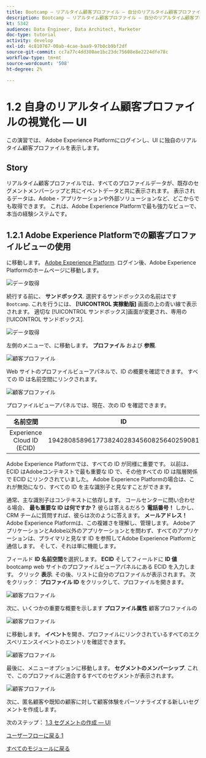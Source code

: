 ```yaml
---
title: Bootcamp — リアルタイム顧客プロファイル — 自分のリアルタイム顧客プロファイルを視覚化 — UI
description: Bootcamp — リアルタイム顧客プロファイル — 自分のリアルタイム顧客プロファイルを視覚化 — UI
kt: 5342
audience: Data Engineer, Data Architect, Marketer
doc-type: tutorial
activity: develop
exl-id: 4c810767-00ab-4cae-baa9-97b0cb9bf2df
source-git-commit: cc7a77c4dd380ae1bc23dc75608e8e2224dfe78c
workflow-type: tm+mt
source-wordcount: '508'
ht-degree: 2%

---
```


# 1.2 自身のリアルタイム顧客プロファイルの視覚化 — UI

この演習では、 Adobe Experience Platformにログインし、UI に独自のリアルタイム顧客プロファイルを表示します。

## Story

リアルタイム顧客プロファイルでは、すべてのプロファイルデータが、既存のセグメントメンバーシップと共にイベントデータと共に表示されます。 表示されるデータは、Adobe・アプリケーションや外部ソリューションなど、どこからでも取得できます。 これは、Adobe Experience Platformで最も強力なビューで、本当の経験システムです。

## 1.2.1 Adobe Experience Platformでの顧客プロファイルビューの使用

に移動します。 [Adobe Experience Platform](https://experience.adobe.com/platform). ログイン後、Adobe Experience Platformのホームページに移動します。

![データ取得](./images/home.png)

続行する前に、 **サンドボックス**. 選択するサンドボックスの名前はです ``Bootcamp``. これを行うには、 **[!UICONTROL 実稼動版]** 画面の上の青い線で表示されます。 適切な [!UICONTROL サンドボックス]画面が変更され、専用の [!UICONTROL サンドボックス].

![データ取得](./images/sb1.png)

左側のメニューで、に移動します。 **プロファイル** および **参照**.

![顧客プロファイル](./images/homemenu.png)

Web サイトのプロファイルビューアパネルで、ID の概要を確認できます。 すべての ID は名前空間にリンクされます。

![顧客プロファイル](./images/identities.png)

プロファイルビューアパネルでは、現在、次の ID を確認できます。

| 名前空間 | ID |
|:-------------:| :---------------:|
| Experience Cloud ID (ECID) | 19428085896177382402834560825640259081 |

Adobe Experience Platformでは、すべての ID が同様に重要です。 以前は、ECID はAdobeコンテキストで最も重要な ID で、その他すべての ID は階層関係で ECID にリンクされていました。 Adobe Experience Platformの場合は、これが無効になり、すべての ID を主な識別子と見なすことができます。

通常、主な識別子はコンテキストに依存します。 コールセンターに問い合わせる場合、 **最も重要な ID は何ですか？** 彼らは答えるだろう **電話番号！** しかし、CRM チームに質問すれば、彼らは次のように答えます。 **メールアドレス！**  Adobe Experience Platformは、この複雑さを理解し、管理します。 AdobeアプリケーションとAdobe以外のアプリケーションとを問わず、すべてのアプリケーションは、プライマリと見なす ID を参照してAdobe Experience Platformと通信します。 そして、それは単に機能します。

フィールド **ID 名前空間**&#x200B;を選択します。 **ECID** そしてフィールドに **ID 値** bootcamp web サイトのプロファイルビューアパネルにある ECID を入力します。 クリック **表示**. その後、リストに自分のプロファイルが表示されます。 次をクリック： **プロファイル ID** をクリックして、プロファイルを開きます。

![顧客プロファイル](./images/popupecid.png)

次に、いくつかの重要な概要を示します **プロファイル属性** 顧客プロファイルの

![顧客プロファイル](./images/profile.png)

に移動します。 **イベント**&#x200B;を開き、プロファイルにリンクされているすべてのエクスペリエンスイベントのエントリを確認できます。

![顧客プロファイル](./images/profileee.png)

最後に、メニューオプションに移動します。 **セグメントのメンバーシップ**. これで、このプロファイルに適合するすべてのセグメントが表示されます。

![顧客プロファイル](./images/profileseg.png)

次に、匿名顧客や既知の顧客に対して顧客体験をパーソナライズする新しいセグメントを作成します。

次のステップ： [1.3 セグメントの作成 — UI](./ex3.md)

[ユーザーフローに戻る 1](./uc1.md)

[すべてのモジュールに戻る](../../overview.md)
